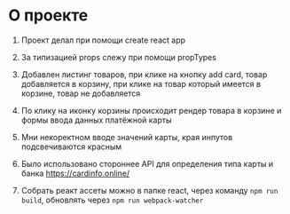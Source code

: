 # О проекте

1) Проект делал при помощи create react app

2) За типизацией props слежу при помощи propTypes

3) Добавлен листинг товаров, при клике на кнопку add card, товар добавляется в корзину, при клике на товар который имеется в корзине, товар не добавляется

4) По клику на иконку корзины происходит рендер товара в корзине и формы ввода данных платёжной карты

5) Мни некоректном вводе значений карты, края инпутов подсвечиваются красным

6) Было использовано стороннее API для определения типа карты и банка https://cardinfo.online/

7) Собрать реакт ассеты можно в папке react, через команду `npm run build`, обновлять через `npm run webpack-watcher`

